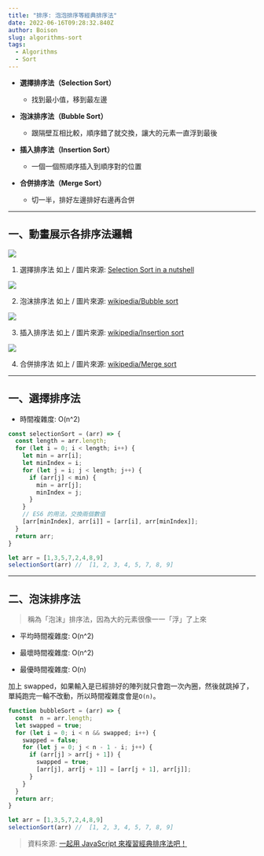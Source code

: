 ```yaml
---
title: "排序: 泡泡排序等經典排序法"
date: 2022-06-16T09:28:32.840Z
author: Boison
slug: algorithms-sort
tags:
  - Algorithms
  - Sort
---
```

* **選擇排序法（Selection Sort）**

  * 找到最小值，移到最左邊

* **泡沫排序法（Bubble Sort）**

  * 跟隔壁互相比較，順序錯了就交換，讓大的元素一直浮到最後

* **插入排序法（Insertion Sort）**

  * 一個一個照順序插入到順序對的位置

* **合併排序法（Merge Sort）**

  * 切一半，排好左邊排好右邊再合併

---

## 一、動畫展示各排序法邏輯

![](https://miro.medium.com/max/700/1*k0dHMa2l2bRr95VB4llOqw.gif)

1. 選擇排序法 如上 / 圖片來源: [Selection Sort in a nutshell](https://medium.com/madhash/selection-sort-in-a-nutshell-how-when-where-932275135c00)

![](https://upload.wikimedia.org/wikipedia/commons/0/06/Bubble-sort.gif)

2. 泡沫排序法 如上 / 圖片來源: [wikipedia/Bubble sort](https://en.wikipedia.org/wiki/Bubble_sort)

![](https://upload.wikimedia.org/wikipedia/commons/9/9c/Insertion-sort-example.gif)

3. 插入排序法 如上 / 圖片來源: [wikipedia/Insertion sort](https://en.wikipedia.org/wiki/Insertion_sort)

![](https://upload.wikimedia.org/wikipedia/commons/c/cc/Merge-sort-example-300px.gif)

4. 合併排序法 如上 / 圖片來源: [wikipedia/Merge sort](https://en.wikipedia.org/wiki/Merge_sort)

---

## 一、選擇排序法

* 時間複雜度: O(n^2)

```javascript
const selectionSort = (arr) => {
  const length = arr.length;
  for (let i = 0; i < length; i++) {
    let min = arr[i];
    let minIndex = i;
    for (let j = i; j < length; j++) {
      if (arr[j] < min) {
        min = arr[j];
        minIndex = j;
      }
    }  
    // ES6 的用法，交換兩個數值
    [arr[minIndex], arr[i]] = [arr[i], arr[minIndex]];
  }
  return arr;
}

let arr = [1,3,5,7,2,4,8,9]
selectionSort(arr) //  [1, 2, 3, 4, 5, 7, 8, 9]
```

---

## 二、泡沫排序法

> 稱為「泡沫」排序法，因為大的元素很像一一「浮」了上來

* 平均時間複雜度: O(n^2)

* 最壞時間複雜度: O(n^2)

* 最優時間複雜度: O(n) 

加上 swapped，如果輸入是已經排好的陣列就只會跑一次內圈，然後就跳掉了，單純跑完一輪不改動，所以時間複雜度會是`O(n)`。

```javascript
function bubbleSort = (arr) => {
  const  n = arr.length;
  let swapped = true;  
  for (let i = 0; i < n && swapped; i++) {
    swapped = false;
    for (let j = 0; j < n - 1 - i; j++) {
      if (arr[j] > arr[j + 1]) {
        swapped = true;
        [arr[j], arr[j + 1]] = [arr[j + 1], arr[j]];
      }
    }
  }
  return arr;
}

let arr = [1,3,5,7,2,4,8,9]
selectionSort(arr) //  [1, 2, 3, 4, 5, 7, 8, 9]
```

> 資料來源: [一起用 JavaScript 來複習經典排序法吧！](https://blog.huli.tw/2017/08/27/review-the-classical-sort-algorithm-with-javascript/)
